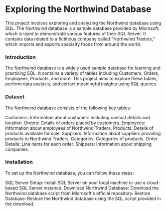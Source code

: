 # Exploring the Northwind Database
This project involves exploring and analyzing the Northwind database using SQL. The Northwind database is a sample database provided by Microsoft, which is used to demonstrate various features of their SQL Server. It contains data related to a fictitious company called "Northwind Traders," which imports and exports specialty foods from around the world.

### Introduction
The Northwind database is a widely used sample database for learning and practicing SQL. It contains a variety of tables including Customers, Orders, Employees, Products, and more. This project aims to explore these tables, perform data analysis, and extract meaningful insights using SQL queries.

### Dataset
The Northwind database consists of the following key tables:

Customers: Information about customers including contact details and location.
Orders: Details of orders placed by customers.
Employees: Information about employees of Northwind Traders.
Products: Details of products available for sale.
Suppliers: Information about suppliers providing products to Northwind Traders.
Categories: Categories of products.
Order Details: Line items for each order.
Shippers: Information about shipping companies.

### Installation
To set up the Northwind database, you can follow these steps:

SQL Server Setup:
Install SQL Server on your local machine or use a cloud-based SQL Server instance.
Download Northwind Database:
Download the Northwind database script from Microsoft's official repository.
Restore Database:
Restore the Northwind database using the SQL script provided in the download.
